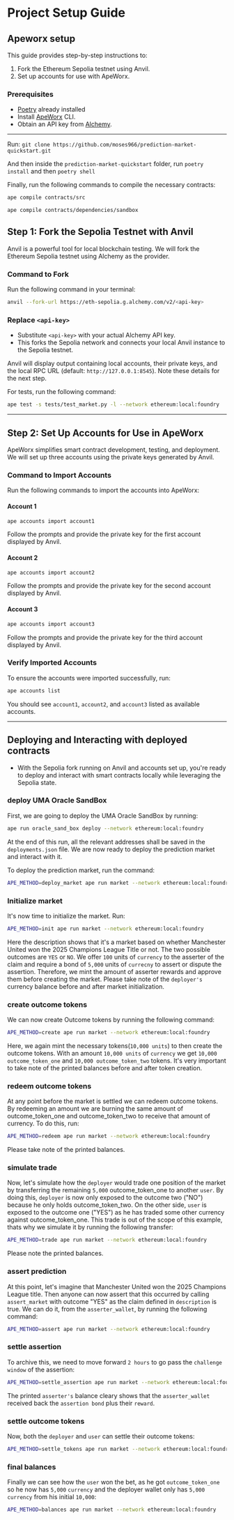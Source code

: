 # Project Setup Guide

## Apeworx setup

This guide provides step-by-step instructions to:

1. Fork the Ethereum Sepolia testnet using Anvil.
2. Set up accounts for use with ApeWorx.

### Prerequisites

- [Poetry](https://python-poetry.org/docs/#installing-with-pipx) already installed
- Install [ApeWorx](https://docs.apeworx.io/ape/stable/) CLI.
- Obtain an API key from [Alchemy](https://www.alchemy.com/).

---
Run: `git clone https://github.com/moses966/prediction-market-quickstart.git`

And then inside the `prediction-market-quickstart` folder, run `poetry install` and then `poetry shell`

Finally, run the following commands to compile the necessary contracts:

```bash
ape compile contracts/src
```

```bash
ape compile contracts/dependencies/sandbox
```

## Step 1: Fork the Sepolia Testnet with Anvil

Anvil is a powerful tool for local blockchain testing. We will fork the Ethereum Sepolia testnet using Alchemy as the provider.

### Command to Fork

Run the following command in your terminal:

```bash
anvil --fork-url https://eth-sepolia.g.alchemy.com/v2/<api-key>
```

### Replace `<api-key>`

- Substitute `<api-key>` with your actual Alchemy API key.
- This forks the Sepolia network and connects your local Anvil instance to the Sepolia testnet.

Anvil will display output containing local accounts, their private keys, and the local RPC URL (default: `http://127.0.0.1:8545`). Note these details for the next step.

For tests, run the following command:

```bash
ape test -s tests/test_market.py -l --network ethereum:local:foundry
```

---

## Step 2: Set Up Accounts for Use in ApeWorx

ApeWorx simplifies smart contract development, testing, and deployment. We will set up three accounts using the private keys generated by Anvil.

### Command to Import Accounts

Run the following commands to import the accounts into ApeWorx:

#### Account 1

```bash
ape accounts import account1
```

Follow the prompts and provide the private key for the first account displayed by Anvil.

#### Account 2

```bash
ape accounts import account2
```

Follow the prompts and provide the private key for the second account displayed by Anvil.

#### Account 3

```bash
ape accounts import account3
```

Follow the prompts and provide the private key for the third account displayed by Anvil.

### Verify Imported Accounts

To ensure the accounts were imported successfully, run:

```bash
ape accounts list
```

You should see `account1`, `account2`, and `account3` listed as available accounts.

---

## Deploying and Interacting with deployed contracts

- With the Sepolia fork running on Anvil and accounts set up, you're ready to deploy and interact with smart contracts locally while leveraging the Sepolia state.

### deploy UMA Oracle SandBox

First, we are going to deploy the UMA Oracle SandBox by running:

```bash
ape run oracle_sand_box deploy --network ethereum:local:foundry
```

At the end of this run, all the relevant addresses shall be saved in the `deployments.json` file.
We are now ready to deploy the prediction market and interact with it.

To deploy the prediction market, run the command:

```bash
APE_METHOD=deploy_market ape run market --network ethereum:local:foundry
```

### Initialize market

It's now time to initialize the market. Run:

```bash
APE_METHOD=init ape run market --network ethereum:local:foundry
```

Here the description shows that it's a market based on whether Manchester United won the 2025 Champions League Title or not. The two possible outcomes are `YES` or `NO`. We offer `100` units of `currency` to the asserter of the claim and require a bond of `5,000` units of `currecny` to assert or dispute the assertion. Therefore, we mint the amount of asserter rewards and approve them before creating the market.
Please take note of the `deployer's` currency balance before and after market initialization.

### create outcome tokens

We can now create Outcome tokens by running the following command:

```bash
APE_METHOD=create ape run market --network ethereum:local:foundry
```

Here, we again mint the necessary tokens(`10,000 units`) to then create the outcome tokens.
With an amount `10,000 units` of `currency` we get `10,000 outcome_token_one` and `10,000 outcome_token_two` tokens.
It's very important to take note of the printed balances before and after token creation.

### redeem outcome tokens

At any point before the market is settled we can redeem outcome tokens. By redeeming an amount we are burning the same amount of outcome_token_one and outcome_token_two to receive that amount of currency.
To do this, run:

```bash
APE_METHOD=redeem ape run market --network ethereum:local:foundry
```

Please take note of the printed balances.

### simulate trade

Now, let's simulate how the `deployer` would trade one position of the market by transferring the remaining `5,000` outcome_token_one to another `user`. By doing this, `deployer` is now only exposed to the outcome two ("NO") because he only holds outcome_token_two. On the other side, `user` is exposed to the outcome one ("YES") as he has traded some other currency against outcome_token_one. This trade is out of the scope of this example, thats why we simulate it by running the following transfer:

```bash
APE_METHOD=trade ape run market --network ethereum:local:foundry
```

Please note the printed balances.

### assert prediction

At this point, let's imagine that Manchester United won the 2025 Champions League title. Then anyone can now assert that this occurred by calling `assert_market` with outcome "YES" as the claim defined in `description` is true. We can do it, from the `asserter_wallet`, by running the following command:

```bash
APE_METHOD=assert ape run market --network ethereum:local:foundry
```

### settle assertion

To archive this, we need to move forward `2 hours` to go pass the `challenge window` of the assertion:

```bash
APE_METHOD=settle_assertion ape run market --network ethereum:local:foundry
```

The printed `asserter's` balance cleary shows that the `asserter_wallet` received back the `assertion bond` plus their `reward`.

### settle outcome tokens

Now, both the `deployer` and `user` can settle their outcome tokens:

```bash
APE_METHOD=settle_tokens ape run market --network ethereum:local:foundry
```

### final balances

Finally we can see how the `user` won the bet, as he got `outcome_token_one` so he now has `5,000` `currency` and the deployer wallet only has `5,000` `currency` from his initial `10,000`:

```bash
APE_METHOD=balances ape run market --network ethereum:local:foundry
```
